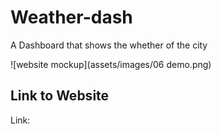 # Weather-dash
A Dashboard that shows the whether of the city


![website mockup](assets/images/06 demo.png)


## Link to Website
Link:
